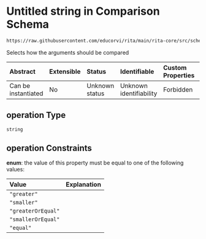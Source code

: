 # Untitled string in Comparison Schema

```txt
https://raw.githubusercontent.com/educorvi/rita/main/rita-core/src/schema/comparison.json#/properties/operation
```

Selects how the arguments should be compared

| Abstract            | Extensible | Status         | Identifiable            | Custom Properties | Additional Properties | Access Restrictions | Defined In                                                                   |
| :------------------ | :--------- | :------------- | :---------------------- | :---------------- | :-------------------- | :------------------ | :--------------------------------------------------------------------------- |
| Can be instantiated | No         | Unknown status | Unknown identifiability | Forbidden         | Allowed               | none                | [comparison.json\*](../../src/schema/comparison.json "open original schema") |

## operation Type

`string`

## operation Constraints

**enum**: the value of this property must be equal to one of the following values:

| Value              | Explanation |
| :----------------- | :---------- |
| `"greater"`        |             |
| `"smaller"`        |             |
| `"greaterOrEqual"` |             |
| `"smallerOrEqual"` |             |
| `"equal"`          |             |
